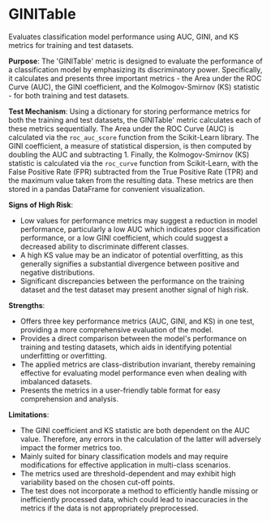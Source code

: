 # GINITable

Evaluates classification model performance using AUC, GINI, and KS metrics for training and test datasets.

**Purpose**: The 'GINITable' metric is designed to evaluate the performance of a classification model by
emphasizing its discriminatory power. Specifically, it calculates and presents three important metrics - the Area
under the ROC Curve (AUC), the GINI coefficient, and the Kolmogov-Smirnov (KS) statistic - for both training and
test datasets.

**Test Mechanism**: Using a dictionary for storing performance metrics for both the training and test datasets, the
GINITable' metric calculates each of these metrics sequentially. The Area under the ROC Curve (AUC) is calculated
via the `roc_auc_score` function from the Scikit-Learn library. The GINI coefficient, a measure of statistical
dispersion, is then computed by doubling the AUC and subtracting 1. Finally, the Kolmogov-Smirnov (KS) statistic is
calculated via the `roc_curve` function from Scikit-Learn, with the False Positive Rate (FPR) subtracted from the
True Positive Rate (TPR) and the maximum value taken from the resulting data. These metrics are then stored in a
pandas DataFrame for convenient visualization.

**Signs of High Risk**:
- Low values for performance metrics may suggest a reduction in model performance, particularly a low AUC which
indicates poor classification performance, or a low GINI coefficient, which could suggest a decreased ability to
discriminate different classes.
- A high KS value may be an indicator of potential overfitting, as this generally signifies a substantial
divergence between positive and negative distributions.
- Significant discrepancies between the performance on the training dataset and the test dataset may present
another signal of high risk.

**Strengths**:
- Offers three key performance metrics (AUC, GINI, and KS) in one test, providing a more comprehensive evaluation
of the model.
- Provides a direct comparison between the model's performance on training and testing datasets, which aids in
identifying potential underfitting or overfitting.
- The applied metrics are class-distribution invariant, thereby remaining effective for evaluating model
performance even when dealing with imbalanced datasets.
- Presents the metrics in a user-friendly table format for easy comprehension and analysis.

**Limitations**:
- The GINI coefficient and KS statistic are both dependent on the AUC value. Therefore, any errors in the
calculation of the latter will adversely impact the former metrics too.
- Mainly suited for binary classification models and may require modifications for effective application in
multi-class scenarios.
- The metrics used are threshold-dependent and may exhibit high variability based on the chosen cut-off points.
- The test does not incorporate a method to efficiently handle missing or inefficiently processed data, which could
lead to inaccuracies in the metrics if the data is not appropriately preprocessed.